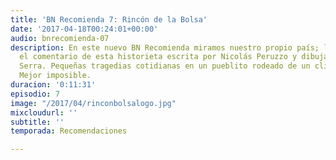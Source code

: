 ```yaml
---
title: 'BN Recomienda 7: Rincón de la Bolsa'
date: '2017-04-18T00:24:01+00:00'
audio: bnrecomienda-07
description: En este nuevo BN Recomienda miramos nuestro propio país; les traemos
  el comentario de esta historieta escrita por Nicolás Peruzzo y dibujada por Gabriel
  Serra. Pequeñas tragedias cotidianas en un pueblito rodeado de un clima onettiano.
  Mejor imposible.
duracion: '0:11:31'
episodio: 7
image: "/2017/04/rinconbolsalogo.jpg"
mixcloudurl: ''
subtitle: ''
temporada: Recomendaciones

---
```

